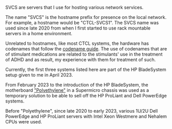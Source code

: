 SVCS are servers that I use for hosting various network services.

The name "SVCS" is the hostname prefix for presence on the local network. For example, a hostname would be "CTCL-SVCS1". The SVCS name was used since late 2020 from when I first started to use rack mountable servers in a home environment.

Unrelated to hostnames, like most CTCL systems, the hardware has codenames that follow the [codename guide](../codenames/). The use of codenames that are of stimulant medications are related to the stimulants' use in the treatment of ADHD and as result, my experience with them for treatment of such.

Currently, the first three systems listed here are part of the HP BladeSystem setup given to me in April 2023. 

From February 2023 to the introduction of the HP BladeSystem, the motherboard ["Polyethylene"](../pc_pe/) in a Supermicro chassis was used as a temporary solution to be able to sell off the HP ProLiant and Dell PowerEdge systems.

Before "Polyethylene", since late 2020 to early 2023, various 1U/2U Dell PowerEdge and HP ProLiant servers with Intel Xeon Westmere and Nehalem CPUs were used.